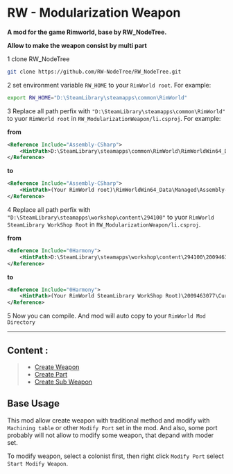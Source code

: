 # RW - Modularization Weapon
**A mod for the game Rimworld, base by RW_NodeTree.**

**Allow to make the weapon consist by multi part**

1 clone RW_NodeTree
``` bash
git clone https://github.com/RW-NodeTree/RW_NodeTree.git
```

2 set environment variable `RW_HOME` to your `RimWorld root`. For example:
``` bash
export RW_HOME="D:\SteamLibrary\steamapps\common\RimWorld"
```

3 Replace all path perfix with `"D:\SteamLibrary\steamapps\common\RimWorld"` to yuor `RimWorld root` in `RW_ModularizationWeapon/li.csproj`. For example:

**from**

``` xml
<Reference Include="Assembly-CSharp">
    <HintPath>D:\SteamLibrary\steamapps\common\RimWorld\RimWorldWin64_Data\Managed\Assembly-CSharp.dll</HintPath>
</Reference>
```
**to**

``` xml
<Reference Include="Assembly-CSharp">
    <HintPath>(Your RimWorld root)\RimWorldWin64_Data\Managed\Assembly-CSharp.dll</HintPath>
</Reference>
```

4 Replace all path perfix with `"D:\SteamLibrary\steamapps\workshop\content\294100"` to yuor `RimWorld SteamLibrary WorkShop Root` in `RW_ModularizationWeapon/li.csproj`.

**from**

``` xml
<Reference Include="0Harmony">
    <HintPath>D:\SteamLibrary\steamapps\workshop\content\294100\2009463077\Current\Assemblies\0Harmony.dll</HintPath>
</Reference>
```
**to**

``` xml
<Reference Include="0Harmony">
    <HintPath>(Your RimWorld SteamLibrary WorkShop Root)\2009463077\Current\Assemblies\0Harmony.dll</HintPath>
</Reference>
```
5 Now you can compile. And mod will auto copy to your `RimWorld Mod Directory`

---
## Content :
> - [Create Weapon](Docs/Create_Weapon.md)
> - [Create Part](Docs/Create_Part.md)
> - [Create Sub Weapon](Docs/Create_Sub_Weapon.md)

## Base Usage

This mod allow create weapon with traditional method and modify with `Machining table` or other `Modify Port` set in the mod. And also, some port probably will not allow to modify some weapon, that depand with moder set.

To modify weapon, select a colonist first, then right click `Modify Port` select `Start Modify Weapon`.
